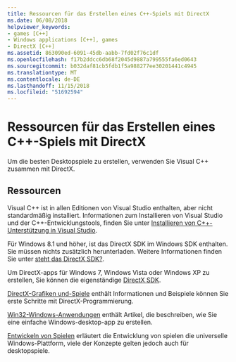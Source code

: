 ```yaml
---
title: Ressourcen für das Erstellen eines C++-Spiels mit DirectX
ms.date: 06/08/2018
helpviewer_keywords:
- games [C++]
- Windows applications [C++], games
- DirectX [C++]
ms.assetid: 863090ed-6091-45db-aabb-7fd02f76c1df
ms.openlocfilehash: f17b2ddcc6db68f2045d9887a799555fa6ed0643
ms.sourcegitcommit: b032daf81cb5fdb1f5a988277ee30201441c4945
ms.translationtype: MT
ms.contentlocale: de-DE
ms.lasthandoff: 11/15/2018
ms.locfileid: "51692594"
---
```

# <a name="resources-for-creating-a-c-game-using-directx"></a>Ressourcen für das Erstellen eines C++-Spiels mit DirectX

Um die besten Desktopspiele zu erstellen, verwenden Sie Visual C++ zusammen mit DirectX.

## <a name="resources"></a>Ressourcen

Visual C++ ist in allen Editionen von Visual Studio enthalten, aber nicht standardmäßig installiert. Informationen zum Installieren von Visual Studio und der C++-Entwicklungstools, finden Sie unter [Installieren von C++-Unterstützung in Visual Studio](../build/vscpp-step-0-installation.md).

Für Windows 8.1 und höher, ist das DirectX SDK im Windows SDK enthalten. Sie müssen nichts zusätzlich herunterladen. Weitere Informationen finden Sie unter [steht das DirectX SDK?](https://msdn.microsoft.com/library/windows/desktop/ee663275.aspx).

Um DirectX-apps für Windows 7, Windows Vista oder Windows XP zu erstellen, Sie können die eigenständige [DirectX SDK](http://www.microsoft.com/download/details.aspx?displaylang=en&id=6812).

[DirectX-Grafiken und-Spiele](/windows/desktop/directx) enthält Informationen und Beispiele können Sie erste Schritte mit DirectX-Programmierung.

[Win32-Windows-Anwendungen](../windows/windows-desktop-applications-cpp.md) enthält Artikel, die beschreiben, wie Sie eine einfache Windows-desktop-app zu erstellen.

[Entwickeln von Spielen](https://msdn.microsoft.com/library/windows/apps/hh452744.aspx) erläutert die Entwicklung von spielen die universelle Windows-Plattform, viele der Konzepte gelten jedoch auch für desktopspiele.